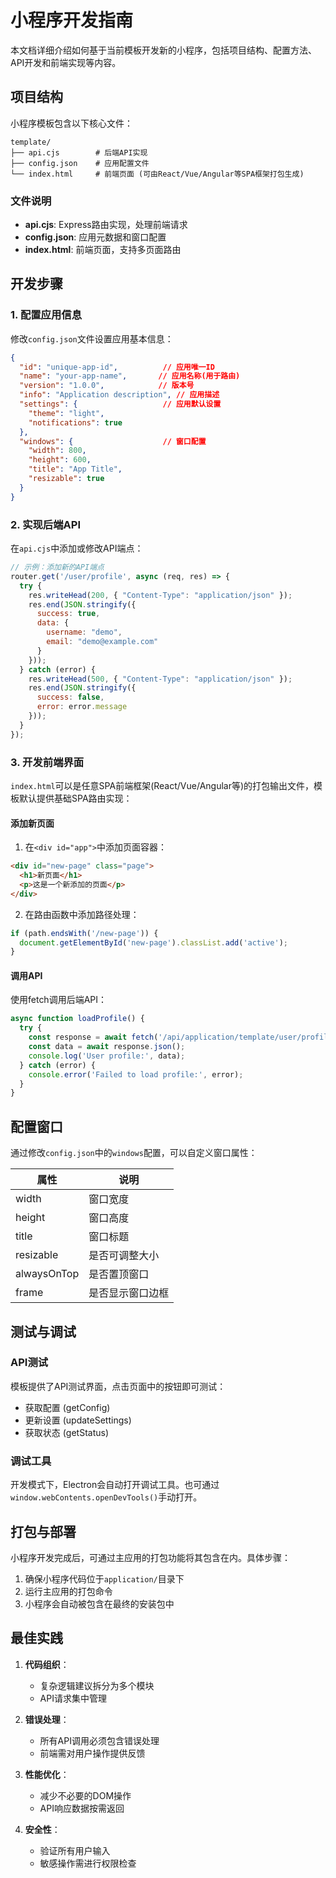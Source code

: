 # 小程序开发指南

本文档详细介绍如何基于当前模板开发新的小程序，包括项目结构、配置方法、API开发和前端实现等内容。

## 项目结构

小程序模板包含以下核心文件：

```
template/
├── api.cjs        # 后端API实现
├── config.json    # 应用配置文件
└── index.html     # 前端页面 (可由React/Vue/Angular等SPA框架打包生成)
```

### 文件说明

- **api.cjs**: Express路由实现，处理前端请求
- **config.json**: 应用元数据和窗口配置
- **index.html**: 前端页面，支持多页面路由

## 开发步骤

### 1. 配置应用信息

修改`config.json`文件设置应用基本信息：

```json
{
  "id": "unique-app-id",          // 应用唯一ID
  "name": "your-app-name",       // 应用名称(用于路由)
  "version": "1.0.0",            // 版本号
  "info": "Application description", // 应用描述
  "settings": {                   // 应用默认设置
    "theme": "light",
    "notifications": true
  },
  "windows": {                    // 窗口配置
    "width": 800,
    "height": 600,
    "title": "App Title",
    "resizable": true
  }
}
```

### 2. 实现后端API

在`api.cjs`中添加或修改API端点：

```javascript
// 示例：添加新的API端点
router.get('/user/profile', async (req, res) => {
  try {
    res.writeHead(200, { "Content-Type": "application/json" });
    res.end(JSON.stringify({
      success: true,
      data: {
        username: "demo",
        email: "demo@example.com"
      }
    }));
  } catch (error) {
    res.writeHead(500, { "Content-Type": "application/json" });
    res.end(JSON.stringify({
      success: false,
      error: error.message
    }));
  }
});
```

### 3. 开发前端界面

`index.html`可以是任意SPA前端框架(React/Vue/Angular等)的打包输出文件，模板默认提供基础SPA路由实现：

#### 添加新页面

1. 在`<div id="app">`中添加页面容器：
```html
<div id="new-page" class="page">
  <h1>新页面</h1>
  <p>这是一个新添加的页面</p>
</div>
```

2. 在路由函数中添加路径处理：
```javascript
if (path.endsWith('/new-page')) {
  document.getElementById('new-page').classList.add('active');
}
```

#### 调用API

使用fetch调用后端API：
```javascript
async function loadProfile() {
  try {
    const response = await fetch('/api/application/template/user/profile');
    const data = await response.json();
    console.log('User profile:', data);
  } catch (error) {
    console.error('Failed to load profile:', error);
  }
}
```

## 配置窗口

通过修改`config.json`中的`windows`配置，可以自定义窗口属性：

| 属性 | 说明 |
|------|------|
| width | 窗口宽度 |
| height | 窗口高度 |
| title | 窗口标题 |
| resizable | 是否可调整大小 |
| alwaysOnTop | 是否置顶窗口 |
| frame | 是否显示窗口边框 |

## 测试与调试

### API测试

模板提供了API测试界面，点击页面中的按钮即可测试：
- 获取配置 (getConfig)
- 更新设置 (updateSettings)
- 获取状态 (getStatus)

### 调试工具

开发模式下，Electron会自动打开调试工具。也可通过`window.webContents.openDevTools()`手动打开。

## 打包与部署

小程序开发完成后，可通过主应用的打包功能将其包含在内。具体步骤：

1. 确保小程序代码位于`application/`目录下
2. 运行主应用的打包命令
3. 小程序会自动被包含在最终的安装包中

## 最佳实践

1. **代码组织**：
   - 复杂逻辑建议拆分为多个模块
   - API请求集中管理

2. **错误处理**：
   - 所有API调用必须包含错误处理
   - 前端需对用户操作提供反馈

3. **性能优化**：
   - 减少不必要的DOM操作
   - API响应数据按需返回

4. **安全性**：
   - 验证所有用户输入
   - 敏感操作需进行权限检查